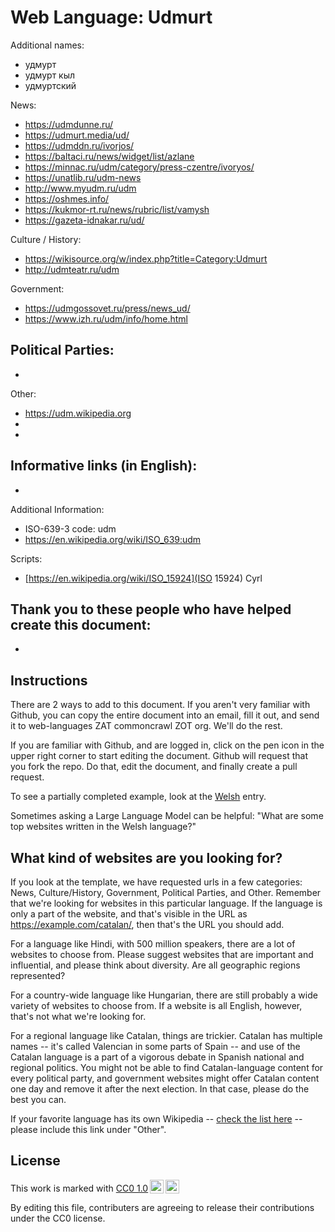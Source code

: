 # Web Language: Udmurt

Additional names:
- удмурт
- удмурт кыл
- удмуртский

News:
- https://udmdunne.ru/
- https://udmurt.media/ud/
- https://udmddn.ru/ivorjos/
- https://baltaci.ru/news/widget/list/azlane
- https://minnac.ru/udm/category/press-czentre/ivoryos/
- https://unatlib.ru/udm-news
- http://www.myudm.ru/udm
- https://oshmes.info/
- https://kukmor-rt.ru/news/rubric/list/vamysh
- https://gazeta-idnakar.ru/ud/

Culture / History:
- https://wikisource.org/w/index.php?title=Category:Udmurt
- http://udmteatr.ru/udm

Government:
- https://udmgossovet.ru/press/news_ud/
- https://www.izh.ru/udm/info/home.html

Political Parties:
- 
- 

Other:
- https://udm.wikipedia.org
- 
- 

Informative links (in English):
- 
- 

Additional Information:
- ISO-639-3 code: udm
- https://en.wikipedia.org/wiki/ISO_639:udm


Scripts:
- [https://en.wikipedia.org/wiki/ISO_15924](ISO 15924) Cyrl

Thank you to these people who have helped create this document:
- 
- 

## Instructions

There are 2 ways to add to this document. If you aren't very familiar
with Github, you can copy the entire document into an email, fill it
out, and send it to web-languages ZAT commoncrawl ZOT org. We'll do the rest.

If you are familiar with Github, and are logged in, click on the pen
icon in the upper right corner to start editing the document.
Github will request that you fork the repo. Do that, edit the
document, and finally create a pull request.

To see a partially completed example, look at the
[Welsh](../living/welsh.md) entry.

Sometimes asking a Large Language Model can be helpful: "What are some
top websites written in the Welsh language?"

## What kind of websites are you looking for?

If you look at the template, we have requested urls in a few
categories: News, Culture/History, Government, Political Parties, and
Other. Remember that we're looking for websites in this particular
language. If the language is only a part of the website, and that's
visible in the URL as https://example.com/catalan/, then that's the
URL you should add.

For a language like Hindi, with 500 million speakers, there are a lot
of websites to choose from. Please suggest websites that are important
and influential, and please think about diversity. Are all geographic
regions represented?

For a country-wide language like Hungarian, there are still probably a
wide variety of websites to choose from. If a website is all English,
however, that's not what we're looking for.

For a regional language like Catalan, things are trickier. Catalan has
multiple names -- it's called Valencian in some parts of Spain -- and
use of the Catalan language is a part of a vigorous debate in Spanish
national and regional politics. You might not be able to find
Catalan-language content for every political party, and government
websites might offer Catalan content one day and remove it after
the next election. In that case, please do the best you can.

If your favorite language has its own Wikipedia -- [check the list here](https://en.wikipedia.org/wiki/List_of_Wikipedias) --
please include this link under "Other".

## License

<p xmlns:cc="http://creativecommons.org/ns#" >This work is marked with <a href="https://creativecommons.org/publicdomain/zero/1.0/?ref=chooser-v1" target="_blank" rel="license noopener noreferrer" style="display:inline-block;">CC0 1.0<img style="height:22px!important;margin-left:3px;vertical-align:text-bottom;" src="https://mirrors.creativecommons.org/presskit/icons/cc.svg?ref=chooser-v1" alt=""><img style="height:22px!important;margin-left:3px;vertical-align:text-bottom;" src="https://mirrors.creativecommons.org/presskit/icons/zero.svg?ref=chooser-v1" alt=""></a></p>

By editing this file, contributers are agreeing to release their contributions under the CC0 license.
